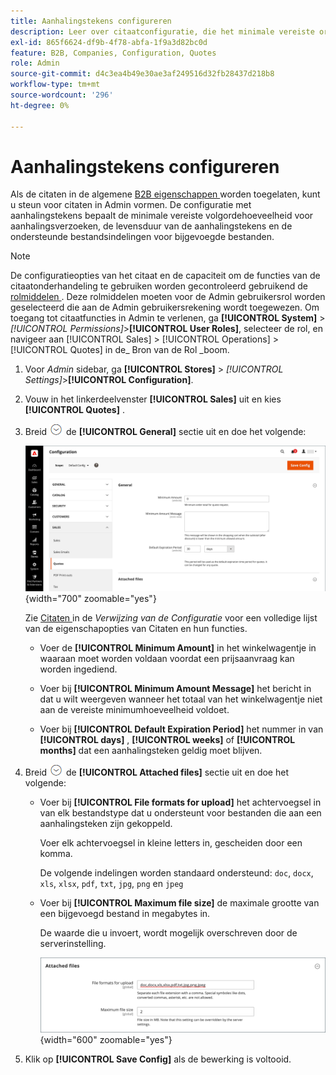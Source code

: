 ```yaml
---
title: Aanhalingstekens configureren
description: Leer over citaatconfiguratie, die het minimale vereiste ordebedrag voor citaatverzoeken, het citaatleven, en dossiergehechtheid controleert.
exl-id: 865f6624-df9b-4f78-abfa-1f9a3d82bc0d
feature: B2B, Companies, Configuration, Quotes
role: Admin
source-git-commit: d4c3ea4b49e30ae3af249516d32fb28437d218b8
workflow-type: tm+mt
source-wordcount: '296'
ht-degree: 0%

---
```


# Aanhalingstekens configureren

Als de citaten in de algemene [ B2B eigenschappen ](enable-basic-features.md) worden toegelaten, kunt u steun voor citaten in Admin vormen. De configuratie met aanhalingstekens bepaalt de minimale vereiste volgordehoeveelheid voor aanhalingsverzoeken, de levensduur van de aanhalingstekens en de ondersteunde bestandsindelingen voor bijgevoegde bestanden.

>[!NOTE]
>
>De configuratieopties van het citaat en de capaciteit om de functies van de citaatonderhandeling te gebruiken worden gecontroleerd gebruikend de [ rolmiddelen ](../systems/permissions-user-roles.md#role-resources). Deze rolmiddelen moeten voor de Admin gebruikersrol worden geselecteerd die aan de Admin gebruikersrekening wordt toegewezen. Om toegang tot citaatfuncties in Admin te verlenen, ga **[!UICONTROL System]** > _[!UICONTROL Permissions]_>**[!UICONTROL User Roles]**, selecteer de rol, en navigeer aan [!UICONTROL Sales] > [!UICONTROL Operations] > [!UICONTROL Quotes] in de_ Bron van de Rol _boom.

1. Voor _Admin_ sidebar, ga **[!UICONTROL Stores]** > _[!UICONTROL Settings]_>**[!UICONTROL Configuration]**.

1. Vouw in het linkerdeelvenster **[!UICONTROL Sales]** uit en kies **[!UICONTROL Quotes]** .

1. Breid ![ selecteur van de Uitbreiding ](../assets/icon-display-expand.png) de **[!UICONTROL General]** sectie uit en doe het volgende:

   ![ configuratie van de citaten van de Verkoop - algemeen ](./assets/quotes-general.png){width="700" zoomable="yes"}

   Zie [ Citaten ](../configuration-reference/sales/quotes.md) in de _Verwijzing van de Configuratie_ voor een volledige lijst van de eigenschapopties van Citaten en hun functies.

   - Voer de **[!UICONTROL Minimum Amount]** in het winkelwagentje in waaraan moet worden voldaan voordat een prijsaanvraag kan worden ingediend.

   - Voer bij **[!UICONTROL Minimum Amount Message]** het bericht in dat u wilt weergeven wanneer het totaal van het winkelwagentje niet aan de vereiste minimumhoeveelheid voldoet.

   - Voer bij **[!UICONTROL Default Expiration Period]** het nummer in van **[!UICONTROL days]** , **[!UICONTROL weeks]** of **[!UICONTROL months]** dat een aanhalingsteken geldig moet blijven.

1. Breid ![ selecteur van de Uitbreiding ](../assets/icon-display-expand.png) de **[!UICONTROL Attached files]** sectie uit en doe het volgende:

   - Voer bij **[!UICONTROL File formats for upload]** het achtervoegsel in van elk bestandstype dat u ondersteunt voor bestanden die aan een aanhalingsteken zijn gekoppeld.

     Voer elk achtervoegsel in kleine letters in, gescheiden door een komma.

     De volgende indelingen worden standaard ondersteund: `doc`, `docx`, `xls`, `xlsx`, `pdf`, `txt`, `jpg`, `png` en `jpeg`

   - Voer bij **[!UICONTROL Maximum file size]** de maximale grootte van een bijgevoegd bestand in megabytes in.

     De waarde die u invoert, wordt mogelijk overschreven door de serverinstelling.

     ![ configuratie van de citaten van de Verkoop - in bijlage dossiers ](./assets/quotes-attached-files.png){width="600" zoomable="yes"}

1. Klik op **[!UICONTROL Save Config]** als de bewerking is voltooid.
